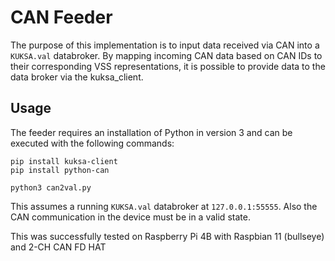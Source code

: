 # CAN Feeder
The purpose of this implementation is to input data received via CAN into a `KUKSA.val` databroker. By mapping incoming CAN data based on CAN IDs to their corresponding VSS representations, it is possible to provide data to the data broker via the kuksa_client.

## Usage
The feeder requires an installation of Python in version 3 and can be executed with the following commands:

```
pip install kuksa-client
pip install python-can

python3 can2val.py
```

This assumes a running `KUKSA.val` databroker at `127.0.0.1:55555`. Also the CAN communication in the device must be in a valid state.

This was successfully tested on Raspberry Pi 4B with Raspbian 11 (bullseye) and 2-CH CAN FD HAT